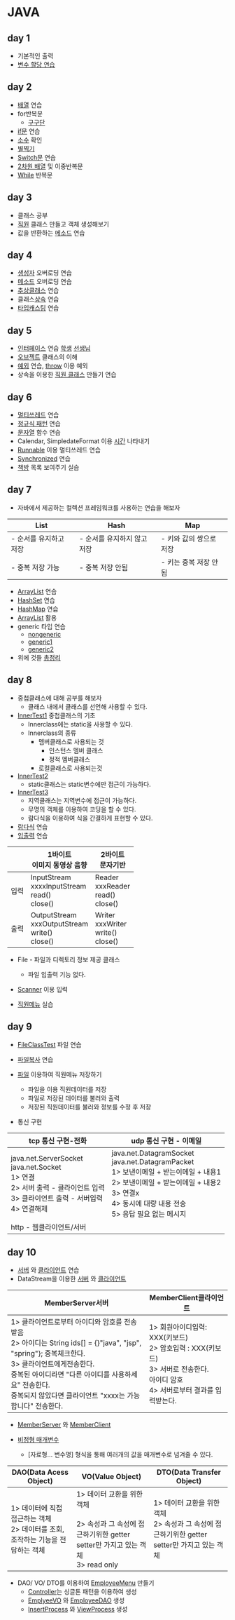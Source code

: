 # JAVA

## day 1

* 기본적인 출력 
* [변수 할당 연습](./day1/src/day1_test/VariableTest.java)

## day 2

* [배열](./day2/src/day2/ArrayTest.java) 연습
* for반복문 
  * [구구단](./day2/src/day2/GugudanTest.java)
* [if문](./day2/src/day2/IfTest.java) 연습
* [소수](./day2/src/day2/PrimeNumberTest.java) 확인
* [별찍기](./day2/src/day2/StarTest.java)
* [Switch문](./day2/src/day2/SwitchTest.java) 연습
* [2차원 배열](./day2/src/day2/TwoArrayTest.java) 및 이중반복문
* [While](./day2/src/day2/WhileTest.java) 반복문

## day 3

* 클래스 공부
* [직원](./day3/src/day3/EmployeeTest.java) 클래스 만들고 객체 생성해보기
* 값을 반환하는 [메소드](./day3/src/day3/ReturnTypeTest.java) 연습

## day 4

* [생성자](./day4/src/day4/ConstructorTest.java) 오버로딩 연습
* [메소드](./day4/src/day4/OverloadTest.java) 오버로딩 연습
* [추상클래스](./day4/src/edu/AbstractTest.java) 연습
* 클래스[상속](./day4/src/edu/InheritanceTest.java) 연습
* [타입캐스팅](./day4/src/edu/TypeCastingTest.java) 연습

## day 5

* [인터페이스](./day5/src/day5/InterfaceTest.java) 연습 [학생](./day5/src/day5/Student.java) [선생님](./day5/src/day5/Teacher.java)
* [오브젝트](./day5/src/day5/ObjectClassTest.java) 클래스의 이해
* [예외](./day5/src/day5/ExceptionTest.java) 연습, [throw](./day5/src/day5/ThrowsTest.java) 이용 예외
* 상속을 이용한 [직원 클래스](./day5/src/day5/SalaryTest.java) 만들기 연습

## day 6

* [멀티쓰레드](./day6/src/day6/MultiThreadTest.java) 연습
* [정규식 패턴](./day6/src/day6/PatternTest.java) 연습
* [문자열](./day6/src/day6/StringTest.java) 함수 연습
* Calendar, SimpledateFormat 이용 [시간](./day6/src/day6/TimeTest.java) 나타내기
* [Runnable](./day6/src/runna/MultiThreadTest.java) 이용 멀티쓰레드 연습
* [Synchronized](./day6/src/day6/SynchronizedTest.java) 연습
* [책방](./day6/src/day6/BookStrore.java) 목록 보여주기 실습

## day 7

* 자바에서 제공하는 컬렉션 프레임워크를 사용하는 연습을 해보자

| List                   | Hash                        | Map                     |
| ---------------------- | --------------------------- | ----------------------- |
| - 순서를 유지하고 저장 | - 순서를 유지하지 않고 저장 | - 키와 값의 쌍으로 저장 |
| - 중복 저장 가능       | - 중복 저장 안됨            | - 키는 중복 저장 안됨   |



* [ArrayList](./day7/src/day7/ArrayListTest.java) 연습
* [HashSet](./day7/src/day7/HashSetTest.java) 연습
* [HashMap](./day7/src/day7/PhoneMapTest.java) 연습
* [ArrayList](./day7/src/day7/SameSentenceTest.java) 활용
* generic 타입 연습
  * [nongeneric](./day7/src/nongeneric/GenericTest.java)
  * [generic1](./day7/src/generic1/GenericTest.java)
  * [generic2](./day7/src/generic2/GenericTest.java)
* 위에 것들 [총정리](./day7/src/day7/StudentMapTest.java)

## day 8

* 중첩클래스에 대해 공부를 해보자
  * 클래스 내에서 클래스를 선언해 사용할 수 있다.
* [InnerTest1](./day8/src/day8/InnerTest1.java) 중첩클래스의 기초
  * Innerclass에는 static을 사용할 수 있다.
  * Innerclass의 종류
    * 멤버클래스로 사용되는 것
      * 인스턴스 멤버 클래스
      * 정적 멤버클래스
    * 로컬클래스로 사용되는것
* [InnerTest2](./day8/src/day8/InnerTest2.java) 
  * static클래스는 static변수에만 접근이 가능하다.
* [InnerTest3](./day8/src/day8/InnerTest3.java) 
  * 지역클래스는 지역변수에 접근이 가능하다.
  * 무명의 객체를 이용하여 코딩을 할 수 있다.
  * 람다식을 이용하여 식을 간결하게 표현할 수 있다.
* [람다식](./day8/src/day8/FunctionalTest.java) 연습
* [입출력](./day8/src/io/SystemInTest.java) 연습

|      | 1바이트<br />이미지 동영상 음향                             | 2바이트<br />문자기반                           |
| ---- | ----------------------------------------------------------- | ----------------------------------------------- |
| 입력 | InputStream<br />xxxxInputStream<br />read()<br />close()   | Reader<br />xxxReader<br />read()<br />close()  |
| 출력 | OutputStream<br />xxxOutputStream<br />write()<br />close() | Writer<br />xxxWriter<br />write()<br />close() |

* File - 파일과 디렉토리 정보 제공 클래스
  * 파일 입출력 기능 없다.

* [Scanner](./day8/src/io/ScannerTest.java) 이용 입력

* [직원메뉴](./day8/src/day8/EmployeeMenuTest.java) 실습

## day 9

* [FileClassTest](./day9/src/day9/FileClassTest.java) 파일 연습
* [파일복사](./day9/src/day9/FileCopyTest.java) 연습
* [파일](./day9/src/day9/EmployeeMenuTest.java) 이용하여 직원메뉴 저장하기
  * 파일을 이용 직원데이터를 저장
  * 파일로 저장된 데이터를 불러와 출력
  * 저장된 직원데이터를 불러와 정보를 수정 후 저장

* 통신 구현

| tcp 통신 구현-전화                                           | udp 통신 구현 - 이메일                                       |
| ------------------------------------------------------------ | ------------------------------------------------------------ |
| java.net.ServerSocket<br />java.net.Socket<br />1> 연결<br />2> 서버 출력 - 클라이언트 입력<br />3> 클라이언트 출력 - 서버입력<br />4> 연결해제<br /> | java.net.DatagramSocket<br />java.net.DatagramPacket<br />1> 보낸이메일 + 받는이메일 + 내용1<br />2> 보낸이메일 + 받는이메일 + 내용2<br />3> 연결x<br />4> 동시에 대량 내용 전송<br />5> 응답 필요 없는 메시지 |
| http - 웹클라이언트/서버                                     |                                                              |

## day 10

* [서버](./day10/src/server/TCPServer.java) 와 [클라이언트](./day10/src/client/TCPClient.java) 연습
* DataStream을 이용한 [서버](./day10/src/server/TCPServer_Data.java) 와 [클라이언트](./day10/src/client/TCPClient_Data.java)

| MemberServer서버                                             | MemberClient클라이언트                                       |
| ------------------------------------------------------------ | ------------------------------------------------------------ |
| 1> 클라이언트로부터 아이디와 암호를 전송받음<br />2> 아이디는 String ids[] = {}"java", "jsp", "spring"}; 중복체크한다.<br />3> 클라이언트에게전송한다.<br />중복된 아이디라면 "다른 아이디를 사용하세요" 전송한다.<br />중복되지 않았다면 클라이언트 "xxxx는 가능합니다" 전송한다. | 1> 회원아이디입력: XXX(키보드)<br />2> 암호입력 : XXX(키보드)<br />3> 서버로 전송한다.<br />아이디 암호<br />4> 서버로부터 결과를 입력받는다. |

* [MemberServer](./day10/src/server/MemberServer.java) 와 [MemberClient](./day10/src/client/MemberClient.java)

* [비정형 매개변수](./day10/src/day10/VariableArgumentTest.java)
  * [자료형... 변수명] 형식을 통해 여러개의 값을 매개변수로 넘겨줄 수 있다.

| DAO(Data Acess Object)                                       | VO(Value Object)                                             | DTO(Data Transfer Object)                                    |
| ------------------------------------------------------------ | ------------------------------------------------------------ | ------------------------------------------------------------ |
| 1> 데이터에 직접 접근하는 객체<br />2> 데이터를 조회, 조작하는 기능을 전담하는 객체 | 1> 데이터 교환을 위한 객체<br /><br />2> 속성과 그 속성에 접근하기위한 getter setter만 가지고 있는 객체<br />3> read only | 1> 데이터 교환을 위한 객체<br />2> 속성과 그 속성에 접근하기위한 getter setter만 가지고 있는 객체 |



* DAO/ VO/ DTO를 이용하여 [EmployeeMenu](./day10/src/template/EmployeeMenuTest.java) 만들기
  * [Controller](./day10/src/template/Controller.java)는 싱글톤 패턴을 이용하여 생성
  * [EmplyeeVO](./day10/src/template/EmplyeeVO.java) 와 [EmployeeDAO](./day10/src/template/EmployeeDAO.java) 생성
  * [InsertProcess](./day10/src/template/InserProcess.java) 와 [ViewProcess](./day10/src/template/ViewProcess.java) 생성